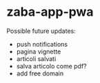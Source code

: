 # zaba-app-pwa

Possible future updates:

- push notifications
- pagina vignette
- articoli salvati
- salva articolo come pdf?
- add free domain
